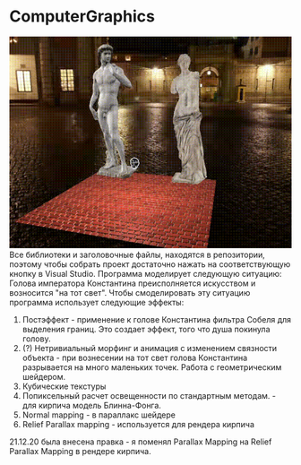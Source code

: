 # ComputerGraphics
![](CG_CMC_scene.gif)
Все библиотеки и заголовочные файлы, находятся в репозитории, поэтому чтобы собрать проект достаточно нажать на соответствующую кнопку в Visual Studio.
Программа моделирует следующую ситуацию:
Голова императора Константина преисполняется искусством и возносится "на тот свет".
Чтобы смоделировать эту ситуацию программа использует следующие эффекты:
1. Постэффект - применение к голове Константина фильтра Собеля для выделения границ. Это создает эффект, того что душа покинула голову.
2. (?) Нетривиальный морфинг и анимация с изменением связности объекта - при вознесении на тот свет голова Константина разрывается на много маленьких точек. Работа с геометрическим шейдером.
3. Кубические текстуры 
4. Попиксельный расчет освещенности по стандартным методам. - для кирпича модель Блинна-Фонга.
5. Normal mapping - в параллакс шейдере
6. Relief Parallax mapping - используется для рендера кирпича

21.12.20 была внесена правка - я поменял Parallax Mapping на Relief Parallax Mapping в рендере кирпича.
